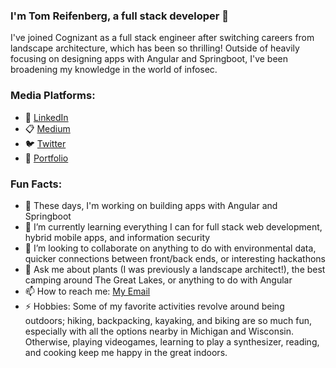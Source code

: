 ### I'm Tom Reifenberg, a full stack developer 👋

I've joined Cognizant as a full stack engineer after switching careers from landscape architecture, which has been so thrilling! Outside of heavily focusing on designing apps with Angular and Springboot, I've been broadening my knowledge in the world of infosec. 

<!--
**tomreifenberg/tomreifenberg** is a ✨ _special_ ✨ repository because its `README.md` (this file) appears on your GitHub profile.
-->

### Media Platforms:

- 🔗 [LinkedIn](http://linkedin.com/in/tomreifenberg) 
- 📋 [Medium](http://medium.com/@tomreifenberg) 
- 🐦 [Twitter](http://twitter.com/kernel_panicked)
- 💼 [Portfolio](https://tomreifenberg.dev/)

### Fun Facts:

- 🔭 These days, I'm working on building apps with Angular and Springboot
- 🌱 I’m currently learning everything I can for full stack web development, hybrid mobile apps, and information security
- :handshake: I’m looking to collaborate on anything to do with environmental data, quicker connections between front/back ends, or interesting hackathons
- 💬 Ask me about plants (I was previously a landscape architect!), the best camping around The Great Lakes, or anything to do with Angular 
- 📫 How to reach me: [My Email](tomreifenberg@protonmail.com)
- ⚡  Hobbies: Some of my favorite activities revolve around being outdoors; hiking, backpacking, kayaking, and biking are so much fun, especially with all the options nearby in Michigan and Wisconsin. Otherwise, playing videogames, learning to play a synthesizer, reading, and cooking keep me happy in the great indoors.

